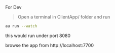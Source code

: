 
For Dev
> Open a terminal in ClientApp/ folder and run
```bash
au run --watch
```
this would run under port 8080

browse the app from http://localhost:7700
